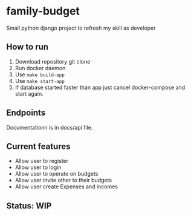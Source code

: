 # family-budget
Small python django project to refresh my skill as developer

## How to run
1. Download repository git clone
2. Run docker daemon
3. Use `make build-app`
4. Use `make start-app`
5. If database started faster than app just cancel docker-compose and start again.

## Endpoints
Documentationn is in docs/api file.

## Current features
- Allow user to register
- Allow user to login
- Allow user to operate on budgets
- Allow user invite other to their budgets
- Allow user create Expenses and incomes

## Status: WIP